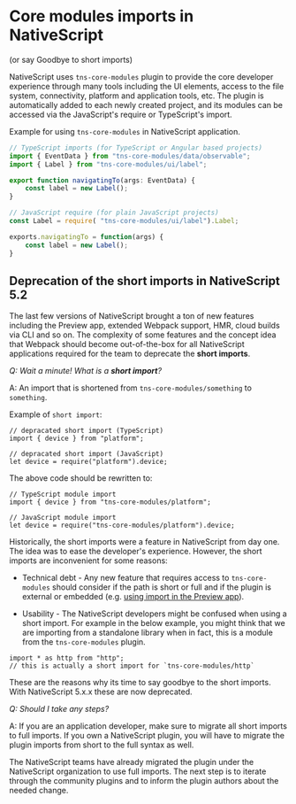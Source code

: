 # Core modules imports in NativeScript 
(or say Goodbye to short imports)

NativeScript uses `tns-core-modules` plugin to provide the core developer experience through many tools including the UI elements, access to the file system, connectivity, platform and application tools, etc. The plugin is automatically added to each newly created project, and its modules can be accessed via the JavaScript's require or TypeScript's import. 

Example for using `tns-core-modules` in NativeScript application.
```TypeScript
// TypeScript imports (for TypeScript or Angular based projects)
import { EventData } from "tns-core-modules/data/observable";
import { Label } from "tns-core-modules/ui/label";

export function navigatingTo(args: EventData) {
    const label = new Label();
}
```
```JavaScript
// JavaScript require (for plain JavaScript projects)
const Label = require( "tns-core-modules/ui/label").Label;

exports.navigatingTo = function(args) {
    const label = new Label();
}
```

## Deprecation of the short imports in NativeScript 5.2

The last few versions of NativeScript brought a ton of new features including the Preview app, extended Webpack support, HMR, cloud builds via CLI and so on. The complexity of some features and the concept idea that Webpack should become out-of-the-box for all NativeScript applications required for the team to deprecate the **short imports**. 

_Q: Wait a minute! What is a **short import**?_

A: An import that is shortened from `tns-core-modules/something` to `something`.

Example of `short import`:
```TS
// depracated short import (TypeScript)
import { device } from "platform"; 
```
```JS
// depracated short import (JavaScript)
let device = require("platform").device; 
```

The above code should be rewritten to:
```TS
// TypeScript module import
import { device } from "tns-core-modules/platform"; 
```
```JS
// JavaScript module import
let device = require("tns-core-modules/platform").device; 
```

Historically, the short imports were a feature in NativeScript from day one. The idea was to ease the developer's experience. However, the short imports are inconvenient for some reasons:

- Technical debt - Any new feature that requires access to `tns-core-modules` should consider if the path is short or full and if the plugin is external or embedded (e.g. [using import in the Preview app](https://github.com/NativeScript/nativescript-cli/issues/3997#issuecomment-428210585)).

- Usability - The NativeScript developers might be confused when using a short import. For example in the below example, you might think that we are importing from a standalone library when in fact, this is a module from the `tns-core-modules` plugin.
```TS
import * as http from "http";
// this is actually a short import for `tns-core-modules/http`
```

These are the reasons why its time to say goodbye to the short imports. With NativeScript 5.x.x these are now deprecated.

_Q: Should I take any steps?_

A: If you are an application developer, make sure to migrate all short imports to full imports. If you own a NativeScript plugin, you will have to migrate the plugin imports from short to the full syntax as well.

The NativeScript teams have already migrated the plugin under the NativeScript organization to use full imports. The next step is to iterate through the community plugins and to inform the plugin authors about the needed change.



